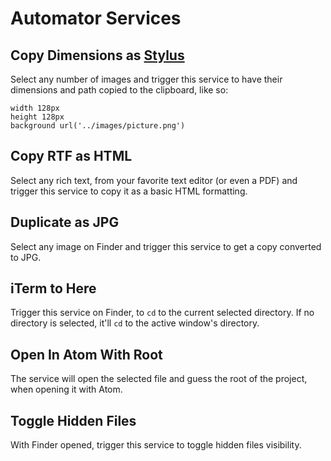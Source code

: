 # Automator Services

## Copy Dimensions as [Stylus](https://github.com/learnboost/stylus)

Select any number of images and trigger this service to have their dimensions and path copied to the clipboard, like so:

```
width 128px
height 128px
background url('../images/picture.png')
```


## Copy RTF as HTML

Select any rich text, from your favorite text editor (or even a PDF) and trigger this service to copy it as a basic HTML formatting.


## Duplicate as JPG

Select any image on Finder and trigger this service to get a copy converted to JPG.


## iTerm to Here

Trigger this service on Finder, to `cd` to the current selected directory. If no directory is selected, it'll `cd` to the active window's directory.


## Open In Atom With Root

The service will open the selected file and guess the root of the project, when opening it with Atom.


## Toggle Hidden Files

With Finder opened, trigger this service to toggle hidden files visibility.
